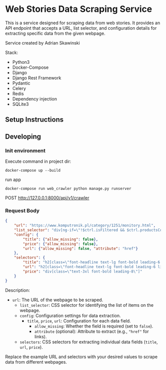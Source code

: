 # Web Stories Data Scraping Service

This is a service designed for scraping data from web stories. It provides an API endpoint that accepts a URL, list selector, and configuration details for extracting specific data from the given webpage.

Service created by Adrian Skawinski

Stack:

- Python3
- Docker-Compose
- Django
- Django Rest Framework
- Pydantic
- Celery
- Redis
- Dependency injection
- SQLite3

## Setup Instructions


Developing
----------

### Init environment ###

Execute command in project dir:

    docker-compose up --build

run app 
    
    docker-compose run web_crawler python manage.py runserver


POST http://127.0.0.1:8000/api/v1/crawler


### Request Body
```json
{
    "url": "https://www.komputronik.pl/category/1251/monitory.html",
    "list_selector": "div[ng-if=\"!$ctrl.isFiltered && $ctrl.productsCount > 0\"] div[class=\"tests-product-entry\"]",
    "config": {
        "title": {"allow_missing": false},
        "price": {"allow_missing": false},
        "url": {"allow_missing": false, "attribute": "href"}
    },
    "selectors": {
        "title": "h2[class=\"font-headline text-lg font-bold leading-6 line-clamp-3 md:text-xl md:leading-8\"] a",
        "url": "h2[class=\"font-headline text-lg font-bold leading-6 line-clamp-3 md:text-xl md:leading-8\"] a",
        "price": "div[class=\"text-3xl font-bold leading-8\"]"
    }
}
```
Description:

- `url`: The URL of the webpage to be scraped.
  - `list_selector`: CSS selector for identifying the list of items on the webpage.
  - `config`: Configuration settings for data extraction.
      - `title`, `price`, `url`: Configuration for each data field.
          - `allow_missing`: Whether the field is required (set to `false`).
          - `attribute` (optional): Attribute to extract (e.g., `"href"` for links).
  - `selectors`: CSS selectors for extracting individual data fields (`title`, `url`, `price`).

Replace the example URL and selectors with your desired values to scrape data from different webpages.

